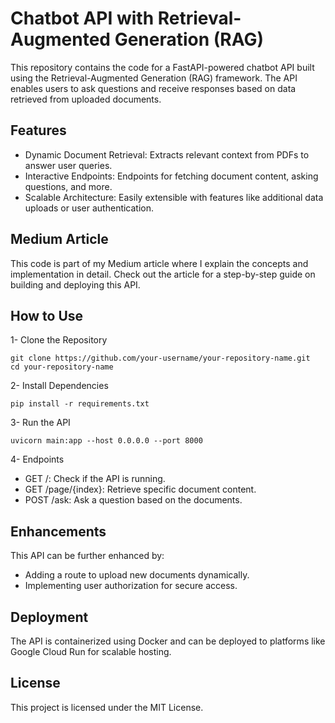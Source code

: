 # Chatbot API with Retrieval-Augmented Generation (RAG)

This repository contains the code for a FastAPI-powered chatbot API built using the Retrieval-Augmented Generation (RAG) framework. The API enables users to ask questions and receive responses based on data retrieved from uploaded documents.

## **Features**

- Dynamic Document Retrieval: Extracts relevant context from PDFs to answer user queries.
- Interactive Endpoints: Endpoints for fetching document content, asking questions, and more.
- Scalable Architecture: Easily extensible with features like additional data uploads or user authentication.

## **Medium Article**

This code is part of my Medium article where I explain the concepts and implementation in detail. Check out the article for a step-by-step guide on building and deploying this API.

## **How to Use**

1- Clone the Repository

    git clone https://github.com/your-username/your-repository-name.git
    cd your-repository-name

2- Install Dependencies

    pip install -r requirements.txt

3- Run the API

    uvicorn main:app --host 0.0.0.0 --port 8000

4- Endpoints

- GET /: Check if the API is running.
- GET /page/{index}: Retrieve specific document content.
- POST /ask: Ask a question based on the documents.

## **Enhancements**

This API can be further enhanced by:

- Adding a route to upload new documents dynamically.
- Implementing user authorization for secure access.

## **Deployment**

The API is containerized using Docker and can be deployed to platforms like Google Cloud Run for scalable hosting.

## **License**

This project is licensed under the MIT License.

